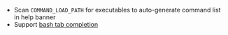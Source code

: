 * Scan `COMMAND_LOAD_PATH` for executables
  to auto-generate command list in help banner
* Support [bash tab completion](https://opensource.com/article/18/3/creating-bash-completion-script)
